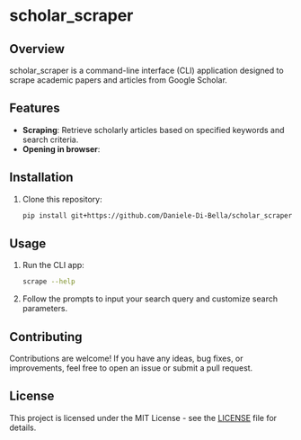 # scholar_scraper

## Overview

scholar_scraper is a command-line interface (CLI) application designed to scrape academic papers and articles 
from Google Scholar. 

## Features

- **Scraping**: Retrieve scholarly articles based on specified keywords and search criteria.
- **Opening in browser**: 

## Installation

1. Clone this repository:

   ```bash
   pip install git+https://github.com/Daniele-Di-Bella/scholar_scraper.git
   ```

## Usage

1. Run the CLI app:

   ```bash
   scrape --help
   ```

2. Follow the prompts to input your search query and customize search parameters.

## Contributing

Contributions are welcome! If you have any ideas, bug fixes, or improvements, feel free to open an issue 
or submit a pull request. 

## License

This project is licensed under the MIT License - see the [LICENSE](LICENSE) file for details.